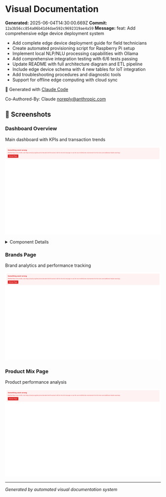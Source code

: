 # Visual Documentation

**Generated:** 2025-06-04T14:30:00.669Z
**Commit:** `12a3b56cc854a06b41d4dae592c9692319ae4a59`
**Message:** feat: Add comprehensive edge device deployment system

- Add complete edge device deployment guide for field technicians
- Create automated provisioning script for Raspberry Pi setup
- Implement local NLP/NLU processing capabilities with Ollama
- Add comprehensive integration testing with 6/6 tests passing
- Update README with full architecture diagram and ETL pipeline
- Include edge device schema with 4 new tables for IoT integration
- Add troubleshooting procedures and diagnostic tools
- Support for offline edge computing with cloud sync

🤖 Generated with [Claude Code](https://claude.ai/code)

Co-Authored-By: Claude <noreply@anthropic.com>

## 📱 Screenshots

### Dashboard Overview

Main dashboard with KPIs and transaction trends

![Dashboard Overview](./dashboard-overview.png)

<details>
<summary>Component Details</summary>

#### kpi metrics

![kpi-metrics](./dashboard-overview-kpi-metrics.png)

</details>

### Brands Page

Brand analytics and performance tracking

![Brands Page](./brands-page.png)

### Product Mix Page

Product performance analysis

![Product Mix Page](./product-mix-page.png)

---

_Generated by automated visual documentation system_
